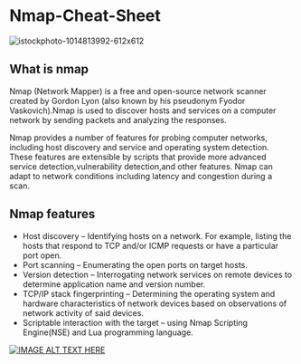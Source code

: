 # Nmap-Cheat-Sheet
![istockphoto-1014813992-612x612](https://user-images.githubusercontent.com/66991901/123725121-59a82400-d8af-11eb-845f-7e245d15a33d.jpg)

## What is nmap

Nmap (Network Mapper) is a free and open-source network scanner created by Gordon Lyon (also known by his pseudonym Fyodor Vaskovich).Nmap is used to discover hosts and services on a computer network by sending packets and analyzing the responses.

Nmap provides a number of features for probing computer networks, including host discovery and service and operating system detection. These features are extensible by scripts that provide more advanced service detection,vulnerability detection,and other features. Nmap can adapt to network conditions including latency and congestion during a scan.

## Nmap features

- Host discovery – Identifying hosts on a network. For example, listing the hosts that respond to TCP and/or ICMP requests or have a particular port open.
- Port scanning – Enumerating the open ports on target hosts.
- Version detection – Interrogating network services on remote devices to determine application name and version number.
- TCP/IP stack fingerprinting – Determining the operating system and hardware characteristics of network devices based on observations of network activity of said devices.
- Scriptable interaction with the target – using Nmap Scripting Engine(NSE) and Lua programming language.



 [![IMAGE ALT TEXT HERE](https://img.youtube.com/vi/ECuqb5Tv9qI/0.jpg)](https://www.youtube.com/watch?v=ECuqb5Tv9qI)
